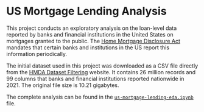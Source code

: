 # US Mortgage Lending Analysis

This project conducts an exploratory analysis on the loan-level data reported by banks and financial institutions in the United States on mortgages granted to the public. The [Home Mortgage Disclosure Act](https://www.consumerfinance.gov/data-research/hmda/) mandates that certain banks and institutions in the US report this information periodically.

The initial dataset used in this project was downloaded as a CSV file directly from the [HMDA Dataset Filtering](https://ffiec.cfpb.gov/data-browser/data/2021?category=nationwide) website. It contains 26 million records and 99 columns that banks and financial institutions reported nationwide in 2021. The original file size is 10.21 gigabytes.

The complete analysis can be found in the [`us-mortgage-lending-eda.ipynb`](https://github.com/mandelbrojt/hum-dah/blob/main/us-mortgage-lending-eda.ipynb) file.
